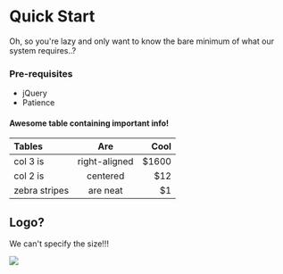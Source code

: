 # Quick Start

Oh, so you're lazy and only want to know the bare minimum of what our system requires..?

### Pre-requisites

* jQuery
* Patience

#### Awesome table containing important info!

| Tables | Are | Cool |
| :--- | :---: | ---: |
| col 3 is | right-aligned | $1600 |
| col 2 is | centered | $12 |
| zebra stripes | are neat | $1 |

## Logo?

We can't specify the size!!!

![](https://github.com/instantor/docs/tree/3f03f6f395fd9dd37c51289e996e04a6526528c5/.gitbook/assets/logo.png)

